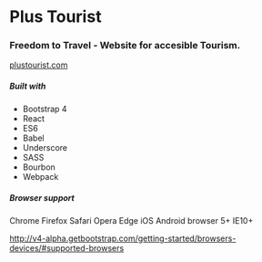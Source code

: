 # Plus Tourist

### Freedom to Travel - Website for accesible Tourism.

[plustourist.com](http://plustourist.com)

##### Built with

- Bootstrap 4
- React
- ES6
- Babel
- Underscore
- SASS
- Bourbon
- Webpack

##### Browser support

Chrome
Firefox
Safari
Opera
Edge
iOS
Android browser 5+
IE10+

http://v4-alpha.getbootstrap.com/getting-started/browsers-devices/#supported-browsers
